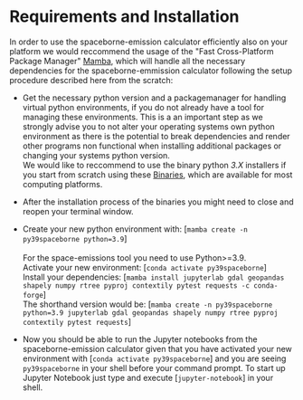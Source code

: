#  Requirements and Installation

In order to use the spaceborne-emission calculator efficiently also on your platform we would reccommend the usage of the "Fast Cross-Platform Package Manager" [Mamba](https://github.com/mamba-org/mamba), which will handle all the necessary dependencies for the spaceborne-emmission calculator following the setup procedure described here from the scratch:

* Get the necessary python version and a packagemanager for handling virtual python environments, if you do not already have a tool for managing these environments. This is a an important step as we strongly advise you to not alter your operating systems own python environment as there is the potential to break dependencies and render other programs non functional when installing additional packages or changing your systems python version.</br>
We would like to reccommend to use the binary python _3.X_ installers if you start from scratch using these [Binaries](https://github.com/conda-forge/miniforge#mambaforge), which are available for most computing platforms. 


* After the installation process of the binaries you might need to close and reopen your terminal window.


* Create your new python environment with: [`mamba create -n py39spaceborne python=3.9`] </br>   
For the space-emissions tool you need to use Python>=3.9.</br>
Activate your new environment: [`conda activate py39spaceborne`] </br>
Install your dependencies: [`mamba install jupyterlab gdal geopandas shapely numpy rtree pyproj contextily pytest requests -c conda-forge`] </br>
The shorthand version would be: [`mamba create -n py39spaceborne python=3.9 jupyterlab gdal geopandas shapely numpy rtree pyproj contextily pytest requests`]


* Now you should be able to run the Jupyter notebooks from the spaceborne-emission calculator given that you have activated your new environment with [`conda activate py39spaceborne`] and you are seeing `py39spaceborne` in your shell before your command prompt. To start up Jupyter Notebook just type and execute [`jupyter-notebook`] in your shell.
